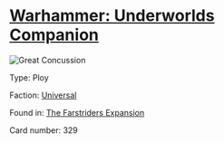 # [Warhammer: Underworlds Companion](https://guidokessels.github.io/wh-underworlds)

  

![Great Concussion](https://warhammerunderworlds.com/wp-content/uploads/sites/6/2018/03/329_ENG.png)



Type: Ploy

Faction: [Universal](https://guidokessels.github.io/wh-underworlds/factions/universal)

Found in: [The Farstriders Expansion](https://guidokessels.github.io/wh-underworlds/locations/the-farstriders-expansion)

Card number: 329
